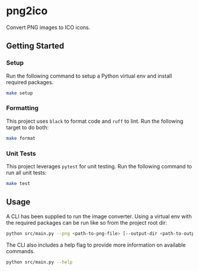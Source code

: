 # png2ico

Convert PNG images to ICO icons.

## Getting Started

### Setup

Run the following command to setup a Python virtual env and install required packages.

```bash
make setup
```

### Formatting

This project uses `black` to format code and `ruff` to lint. Run the following target to do both:

```bash
make format
```

### Unit Tests

This project leverages `pytest` for unit testing. Run the following command to run all unit tests:

```bash
make test
```

## Usage

A CLI has been supplied to run the image converter. Using a virtual env with the required packages can be run like so from the project root dir:

```bash
python src/main.py --png <path-to-png-file> [--output-dir <path-to-output-dir>]
```

The CLI also includes a help flag to provide more information on available commands.

```bash
python src/main.py --help
```
